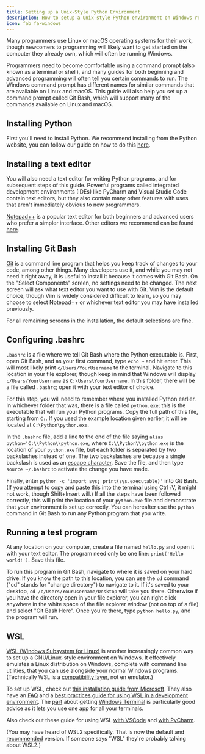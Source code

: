 ```yaml
---
title: Setting up a Unix-Style Python Environment
description: How to setup a Unix-style Python environment on Windows ready to start coding in
icon: fab fa-windows
---
```


Many programmers use Linux or macOS operating systems for their work, though newcomers to programming will likely want
to get started on the computer they already own, which will often be running Windows.

Programmers need to become comfortable using a command prompt (also known as a terminal or shell), and many guides for
both beginning and advanced programming will often tell you certain commands to run. The Windows command prompt has
different names for similar commands that are available on Linux and macOS. This guide will also help you set up a
command prompt called Git Bash, which will support many of the commands available on Linux and macOS.

## Installing Python

First you'll need to install Python. We recommend installing from the Python website, you can follow our guide on how to
do this [here](../installing-and-using-python).

## Installing a text editor

You will also need a text editor for writing Python programs, and for subsequent steps of this guide. Powerful programs
called integrated development environments (IDEs) like PyCharm and Visual Studio Code contain text editors, but they
also contain many other features with uses that aren't immediately obvious to new programmers.

[Notepad++](https://notepad-plus-plus.org/) is a popular text editor for both beginners and advanced users who prefer a
simpler interface. Other editors we recommend can be found [here](https://pythondiscord.com/resources/tools/#editors).

## Installing Git Bash

[Git](https://git-scm.com/downloads) is a command line program that helps you keep track of changes to your code, among
other things. Many developers use it, and while you may not need it right away, it is useful to install it because it
comes with Git Bash. On the "Select Components" screen, no settings need to be changed. The next screen will ask what
text editor you want to use with Git. Vim is the default choice, though Vim is widely considered difficult to learn, so
you may choose to select Notepad++ or whichever text editor you may have installed previously.

For all remaining screens in the installation, the default selections are fine.

## Configuring .bashrc

`.bashrc` is a file where we tell Git Bash where the Python executable is. First, open Git Bash, and as your first
command, type `echo ~` and hit enter. This will most likely print `c/Users/YourUsername` to the terminal. Navigate to
this location in your file explorer, though keep in mind that Windows will display `c/Users/YourUsername` as
`C:\Users\YourUsername`. In this folder, there will be a file called `.bashrc`; open it with your text editor of choice.

For this step, you will need to remember where you installed Python earlier. In whichever folder that was, there is a
file called `python.exe`; this is the executable that will run your Python programs. Copy the full path of this file,
starting from `C:`. If you used the example location given earlier, it will be located at `C:\Python\python.exe`.

In the `.bashrc` file, add a line to the end of the file saying `alias python='C:\\Python\\python.exe`, where
`C:\\Python\\python.exe` is the location of your `python.exe` file, but each folder is separated by two backslashes
instead of one. The two backslashes are because a single backslash is used as an [escape
character](https://en.wikipedia.org/wiki/Escape_character). Save the file, and then type `source ~/.bashrc` to activate
the change you have made.

Finally, enter `python -c 'import sys; print(sys.executable)'` into Git Bash. (If you attempt to copy and paste this
into the terminal using Ctrl+V, it might not work, though Shift+Insert will.) If all the steps have been followed
correctly, this will print the location of your `python.exe` file and demonstrate that your environment is set up
correctly. You can hereafter use the `python` command in Git Bash to run any Python program that you write.

## Running a test program

At any location on your computer, create a file named `hello.py` and open it with your text editor. The program need
only be one line: `print('Hello world!')`. Save this file.

To run this program in Git Bash, navigate to where it is saved on your hard drive. If you know the path to this
location, you can use the `cd` command ("cd" stands for "change directory") to navigate to it. If it's saved to your
desktop, `cd /c/Users/YourUsername/Desktop` will take you there. Otherwise if you have the directory open in your file
explorer, you can right click anywhere in the white space of the file explorer window (not on top of a file) and select
"Git Bash Here". Once you're there, type `python hello.py`, and the program will run.

## WSL

[WSL (Windows Subsystem for Linux)](https://learn.microsoft.com/en-us/windows/wsl/about) is another increasingly common
way to set up a GNU/Linux-style environment on Windows. It effectively emulates a Linux distribution on Windows,
complete with command line utilities, that you can use alongside your normal Windows programs. (Technically WSL is a
[compatibility layer](https://en.wikipedia.org/wiki/Compatibility_layer), not en emulator.)

To set up WSL, check out [this installation guide from
Microsoft](https://learn.microsoft.com/en-us/windows/wsl/install). They also have an
[FAQ](https://learn.microsoft.com/en-us/windows/wsl/faq) and a [best practices guide for using WSL in a development
environment](https://learn.microsoft.com/en-us/windows/wsl/setup/environment). The
[part](https://learn.microsoft.com/en-us/windows/wsl/setup/environment#set-up-windows-terminal) about getting [Windows
Terminal](https://apps.microsoft.com/store/detail/windows-terminal/9N0DX20HK701) is particularly good advice as it lets
you use one app for all your terminals.

Also check out these guide for using WSL [with VSCode](https://code.visualstudio.com/docs/remote/wsl) and [with
PyCharm](https://www.jetbrains.com/help/pycharm/using-wsl-as-a-remote-interpreter.html).

(You may have heard of WSL2 specifically. That is now the default and
[recommended](https://learn.microsoft.com/en-us/windows/wsl/compare-versions) version. If someone says "WSL" they're
probably talking about WSL2.)
